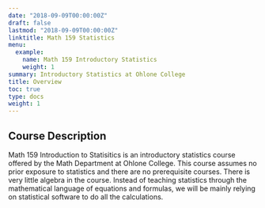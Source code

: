 ```yaml
---
date: "2018-09-09T00:00:00Z"
draft: false
lastmod: "2018-09-09T00:00:00Z"
linktitle: Math 159 Statistics 
menu:
  example:
    name: Math 159 Introductory Statistics
    weight: 1
summary: Introductory Statistics at Ohlone College
title: Overview
toc: true
type: docs
weight: 1
---
```


## Course Description
Math 159 Introduction to Statisitics is an introductory statistics course offered by the Math Department at Ohlone College.  This course assumes no prior exposure to statistics and there are no prerequisite courses.  There is very little algebra in the course.  Instead of teaching statistics through the mathematical language of equations and formulas, we will be mainly relying on statistical software to do all the calculations.  
